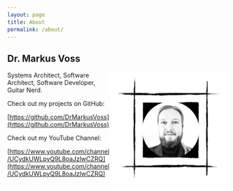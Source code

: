 ```yaml
---
layout: page
title: About
permalink: /about/
---
```


## Dr. Markus Voss
<img style="float: right;" src="/assets/images/moi_logo_1.png">

Systems Architect, Software Architect, Software Developer, Guitar Nerd.

Check out my projects on GitHub:

[https://github.com/DrMarkusVoss](https://github.com/DrMarkusVoss)

Check out my YouTube Channel:

[https://www.youtube.com/channel/UCydkUWLpyQ9L8oaJzlwCZRQ](https://www.youtube.com/channel/UCydkUWLpyQ9L8oaJzlwCZRQ)

